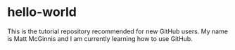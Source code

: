 # hello-world
This is the tutorial repository recommended for new GitHub users.
My name is Matt McGinnis and I am currently learning how to use GitHub.
